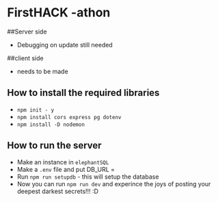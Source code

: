 # FirstHACK -athon

##Server side
- Debugging on update still needed

##client side
- needs to be made

## How to install the required libraries
- `npm init - y`
- `npm install cors express pg dotenv`
- `npm install -D nodemon`

## How to run the server
- Make an instance in `elephantSQL`
- Make a `.env` file and put DB_URL = <The unique URL for your elephantSQL instance>
- Run `npm run setupdb` - this will setup the database
- Now you can run `npm run dev` and experince the joys of posting your deepest darkest secrets!!! :D
